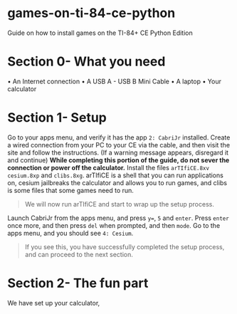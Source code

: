 # games-on-ti-84-ce-python
Guide on how to install games on the TI-84+ CE Python Edition

# Section 0- What you need
• An Internet connection
• A USB A - USB B Mini Cable
• A laptop
• Your calculator

# Section 1- Setup
Go to your apps menu, and verify it has the app `2: CabriJr` installed.
Create a wired connection from your PC to your CE via the cable, and then visit the site [](ticalc.link) and follow the instructions. (If a warning message appears, disregard it and continue)
__While completing this portion of the guide, do not sever the connection or power off the calculator.__
Install the files `arTIfiCE.8xv` `cesium.8xp` and `clibs.8xg`. arTIfiCE is a shell that you can run applications on, cesium jailbreaks the calculator and allows you to run games, and clibs is some files that some games need to run.
>We will now run arTIfiCE and start to wrap up the setup process.
>
Launch CabriJr from the apps menu, and press `y=`, `5` and `enter`. Press `enter` once more, and then press `del` when prompted, and then `mode`.
Go to the apps menu, and you should see `4: Cesium`. 
>If you see this, you have successfully completed the setup process, and can proceed to the next section.
>

# Section 2- The fun part
We have set up your calculator, 
